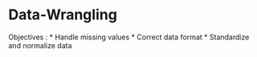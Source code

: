 # Data-Wrangling
Objectives : 
     *   Handle missing values 
     *   Correct data format 
     *   Standardize and normalize data
